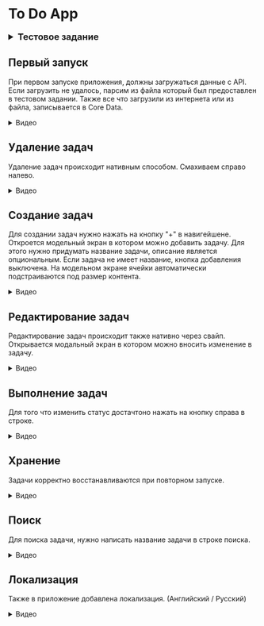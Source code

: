 # To Do App

 <details>
    <summary style="font-size: 18px; font-weight: bold;">Тестовое задание</summary>
   
  ### Необходимо разработать простое приложение для ведения списка дел (ToDo List) с возможностью добавления, редактирования, удаления задач.

  #### 	Требования:


- ##### Список задач:
  - Отображение списка задач на главном экране.
  - Задача должна содержать название, описание, дату создания и статус (выполнена/не выполнена).
  - Возможность добавления новой задачи.
  - Возможность редактирования существующей задачи.
  - Возможность удаления задачи.


 - ##### Загрузка списка задач из dummyjson api:
   - [https://dummyjson.com/todos](https://dummyjson.com/todos). При первом запуске приложение должно загрузить список задач из указанного json api.
- Многопоточность
  - Обработка создания, загрузки, редактирования и удаления задач должна выполняться в фоновом потоке с использованием GCD или NSOperation.
  - Интерфейс не должен блокироваться при выполнении операций.


- ##### CoreData
  - Данные о задачах должны сохраняться в CoreData.
  -  Приложение должно корректно восстанавливать данные при повторном запуске.

#### 	Бонус:	
- Архитектура VIPER: Приложение должно быть построено с использованием архитектуры VIPER. Каждый модуль должен быть четко разделен на компоненты: View, Interactor, Presenter, Entity, Router.
- Используйте систему контроля версий GIT для разработки.
- Напишите юнит-тесты для основных компонентов приложения todos.json
 
</details>


## Первый запуск
При первом запуске приложения, должны загружаться данные с API. Если загрузить не удалось, парсим из файла который был предоставлен в тестовом задании.
Также все что загрузили из интернета или из файла, записывается в Core Data.
<details>
<summary>Видео</summary>
  
  ![001](https://github.com/user-attachments/assets/3a72c976-bbf1-421a-93d4-2173e55bc20b)


</details>

 ## Удаление задач
Удаление задач происходит нативным способом. Смахиваем справо налево.
<details>
<summary>Видео</summary>

  ![002](https://github.com/user-attachments/assets/51f4b0dd-fb75-4e9c-977d-c0b912983320)

</details>

## Создание задач
Для создании задач нужно нажать на кнопку "+" в навигейшене. Откроется модельный экран в котором можно добавить задачу. Для этого нужно придумать название задачи, описание является опциональным. Если задача не имеет название, кнопка добавления выключена. На модельном экране ячейки автоматически подстраиваются под размер контента.
<details>
<summary>Видео</summary>

  ![003](https://github.com/user-attachments/assets/41319e5a-1c37-4dac-80f6-fea60dfae4dc) ![004](https://github.com/user-attachments/assets/452c6924-fca7-4d22-98da-59a76f04b243)



</details>


## Редактирование задач
Редактирование задач происходит также нативно через свайп. Открывается модальный экран в котором можно вносить изменение в задачу.
<details>
<summary>Видео</summary>

  ![005](https://github.com/user-attachments/assets/07d66c74-9696-4927-ad5b-8e8739ebe2c1)

</details>

## Выполнение задач
Для того что изменить статус достачтоно нажать на кнопку справа в cтроке.
<details>
<summary>Видео</summary>

 ![006](https://github.com/user-attachments/assets/ebaef1b5-fbfe-492e-a09f-8ccbdca08d3e)


</details>

## Хранение
Задачи корректно восстанавливаются при повторном запуске.
<details>
<summary>Видео</summary>

![008](https://github.com/user-attachments/assets/ac8a341c-5999-45b5-8705-abc9c44cf871)



</details>


## Поиск
Для поиска задачи, нужно написать название задачи в строке поиска.
<details>
<summary>Видео</summary>

  ![007](https://github.com/user-attachments/assets/8a4ff4ad-74c6-4058-8d4b-70343fedb6ad)


</details>

## Локализация
Также в приложение добавлена локализация. (Английский / Русский)
<details>
<summary>Видео</summary>
  
  ![010](https://github.com/user-attachments/assets/e5b81815-02c9-4c6e-9abb-04f1ffd07f4e)
</details>








